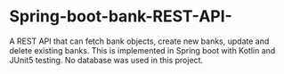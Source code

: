 # Spring-boot-bank-REST-API-
A REST API that can fetch bank objects, create new banks, update and delete existing banks. This is implemented in Spring boot with Kotlin and JUnit5 testing.
No database was used in this project.
